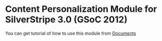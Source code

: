 Content Personalization Module for SilverStripe 3.0 (GSoC 2012)
==========

You can get tutorial of how to use this module from [Documents](https://github.com/yukiawano/sscpmodule/blob/master/docs/en/index.md)